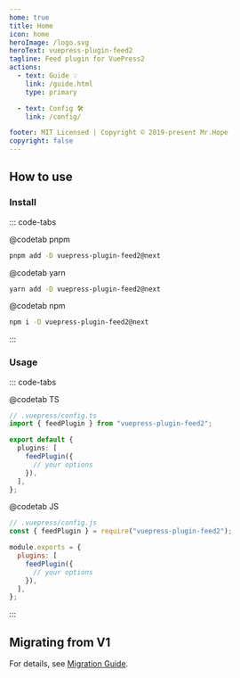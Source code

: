 ```yaml
---
home: true
title: Home
icon: home
heroImage: /logo.svg
heroText: vuepress-plugin-feed2
tagline: Feed plugin for VuePress2
actions:
  - text: Guide 💡
    link: /guide.html
    type: primary

  - text: Config 🛠
    link: /config/

footer: MIT Licensed | Copyright © 2019-present Mr.Hope
copyright: false
---
```


## How to use

### Install

::: code-tabs

@codetab pnpm

```bash
pnpm add -D vuepress-plugin-feed2@next
```

@codetab yarn

```bash
yarn add -D vuepress-plugin-feed2@next
```

@codetab npm

```bash
npm i -D vuepress-plugin-feed2@next
```

:::

### Usage

::: code-tabs

@codetab TS

```ts
// .vuepress/config.ts
import { feedPlugin } from "vuepress-plugin-feed2";

export default {
  plugins: [
    feedPlugin({
      // your options
    }),
  ],
};
```

@codetab JS

```js
// .vuepress/config.js
const { feedPlugin } = require("vuepress-plugin-feed2");

module.exports = {
  plugins: [
    feedPlugin({
      // your options
    }),
  ],
};
```

:::

## Migrating from V1

For details, see [Migration Guide](./migration.md).
